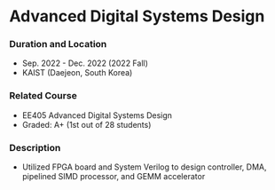 # Advanced Digital Systems Design

### Duration and Location
- Sep. 2022 - Dec. 2022 (2022 Fall)
- KAIST (Daejeon, South Korea)

### Related Course
- EE405 Advanced Digital Systems Design
- Graded: A+ (1st out of 28 students)

### Description
- Utilized FPGA board and System Verilog to design controller, DMA, pipelined SIMD processor, and GEMM accelerator
